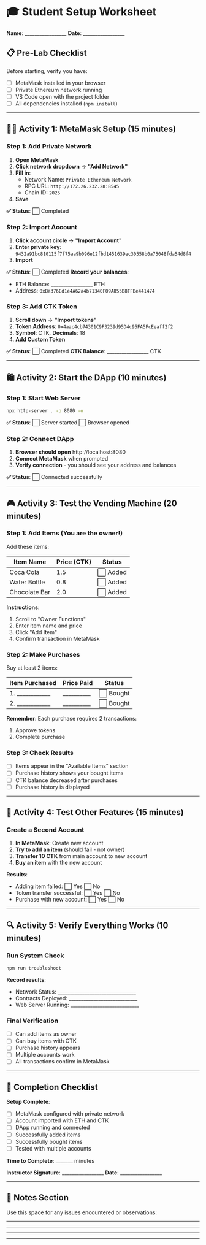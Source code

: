 # 🎓 Student Setup Worksheet

**Name**: _________________ **Date**: _________________

## 📋 Pre-Lab Checklist
Before starting, verify you have:
- [ ] MetaMask installed in your browser
- [ ] Private Ethereum network running
- [ ] VS Code open with the project folder
- [ ] All dependencies installed (`npm install`)

---

## 🏃‍♂️ Activity 1: MetaMask Setup (15 minutes)

### Step 1: Add Private Network
1. **Open MetaMask**
2. **Click network dropdown** → **"Add Network"**
3. **Fill in**:
   - Network Name: `Private Ethereum Network`
   - RPC URL: `http://172.26.232.28:8545`
   - Chain ID: `2025`
4. **Save**

**✅ Status**: ⬜ Completed

### Step 2: Import Account
1. **Click account circle** → **"Import Account"**
2. **Enter private key**: `9432a91bc810115f7f75aa9b096e12fbd1451639ec30558b0a75048fda54d8f4`
3. **Import**

**✅ Status**: ⬜ Completed
**Record your balances**:
- ETH Balance: _________________ ETH
- Address: `0xBa376Ed1e4A62a4b71340F09A855B8FFBe441474`

### Step 3: Add CTK Token
1. **Scroll down** → **"Import tokens"**
2. **Token Address**: `0x4aac4cb74301C9F3239d95D4c95FA5FcEeaff2f2`
3. **Symbol**: CTK, **Decimals**: 18
4. **Add Custom Token**

**✅ Status**: ⬜ Completed
**CTK Balance**: _________________ CTK

---

## 🛍️ Activity 2: Start the DApp (10 minutes)

### Step 1: Start Web Server
```bash
npx http-server . -p 8080 -o
```

**✅ Status**: ⬜ Server started ⬜ Browser opened

### Step 2: Connect DApp
1. **Browser should open** http://localhost:8080
2. **Connect MetaMask** when prompted
3. **Verify connection** - you should see your address and balances

**✅ Status**: ⬜ Connected successfully

---

## 🎮 Activity 3: Test the Vending Machine (20 minutes)

### Step 1: Add Items (You are the owner!)
Add these items:

| Item Name | Price (CTK) | Status |
|-----------|-------------|---------|
| Coca Cola | 1.5 | ⬜ Added |
| Water Bottle | 0.8 | ⬜ Added |
| Chocolate Bar | 2.0 | ⬜ Added |

**Instructions**:
1. Scroll to "Owner Functions"
2. Enter item name and price
3. Click "Add Item"
4. Confirm transaction in MetaMask

### Step 2: Make Purchases
Buy at least 2 items:

| Item Purchased | Price Paid | Status |
|----------------|------------|---------|
| 1. ____________ | __________ | ⬜ Bought |
| 2. ____________ | __________ | ⬜ Bought |

**Remember**: Each purchase requires 2 transactions:
1. Approve tokens
2. Complete purchase

### Step 3: Check Results
- [ ] Items appear in the "Available Items" section
- [ ] Purchase history shows your bought items
- [ ] CTK balance decreased after purchases
- [ ] Purchase history is displayed

---

## 🔧 Activity 4: Test Other Features (15 minutes)

### Create a Second Account
1. **In MetaMask**: Create new account
2. **Try to add an item** (should fail - not owner)
3. **Transfer 10 CTK** from main account to new account
4. **Buy an item** with the new account

**Results**:
- Adding item failed: ⬜ Yes ⬜ No
- Token transfer successful: ⬜ Yes ⬜ No  
- Purchase with new account: ⬜ Yes ⬜ No

---

## 🔍 Activity 5: Verify Everything Works (10 minutes)

### Run System Check
```bash
npm run troubleshoot
```

**Record results**:
- Network Status: ________________________________
- Contracts Deployed: ____________________________
- Web Server Running: ____________________________

### Final Verification
- [ ] Can add items as owner
- [ ] Can buy items with CTK
- [ ] Purchase history appears
- [ ] Multiple accounts work
- [ ] All transactions confirm in MetaMask

---

## 🎉 Completion Checklist

**Setup Complete**:
- [ ] MetaMask configured with private network
- [ ] Account imported with ETH and CTK
- [ ] DApp running and connected
- [ ] Successfully added items
- [ ] Successfully bought items
- [ ] Tested with multiple accounts

**Time to Complete**: _______ minutes

**Instructor Signature**: _________________ **Date**: _________________

---

## 📝 Notes Section
Use this space for any issues encountered or observations:

_________________________________________________
_________________________________________________
_________________________________________________
_________________________________________________
